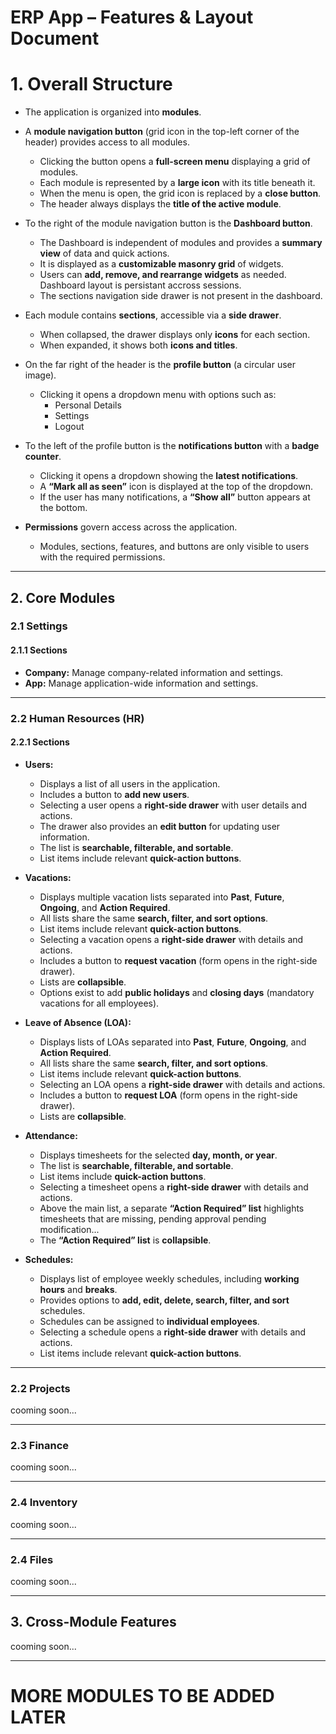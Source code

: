 # ERP App – Features & Layout Document

# 1. Overall Structure

- The application is organized into **modules**.

- A **module navigation button** (grid icon in the top-left corner of the header) provides access to all modules.  
  - Clicking the button opens a **full-screen menu** displaying a grid of modules.  
  - Each module is represented by a **large icon** with its title beneath it.  
  - When the menu is open, the grid icon is replaced by a **close button**.  
  - The header always displays the **title of the active module**.

- To the right of the module navigation button is the **Dashboard button**.  
  - The Dashboard is independent of modules and provides a **summary view** of data and quick actions.  
  - It is displayed as a **customizable masonry grid** of widgets.  
  - Users can **add, remove, and rearrange widgets** as needed. Dashboard layout is persistant accross sessions.
  - The sections navigation side drawer is not present in the dashboard.

- Each module contains **sections**, accessible via a **side drawer**.  
  - When collapsed, the drawer displays only **icons** for each section.  
  - When expanded, it shows both **icons and titles**.

- On the far right of the header is the **profile button** (a circular user image).  
  - Clicking it opens a dropdown menu with options such as:  
    - Personal Details  
    - Settings  
    - Logout  

- To the left of the profile button is the **notifications button** with a **badge counter**.  
  - Clicking it opens a dropdown showing the **latest notifications**.  
  - A **“Mark all as seen”** icon is displayed at the top of the dropdown.  
  - If the user has many notifications, a **“Show all”** button appears at the bottom.  

- **Permissions** govern access across the application.  
  - Modules, sections, features, and buttons are only visible to users with the required permissions.

---

## 2. Core Modules

### 2.1 Settings

#### 2.1.1 Sections

- **Company:** Manage company-related information and settings.  
- **App:** Manage application-wide information and settings.

---

### 2.2 Human Resources (HR)

#### 2.2.1 Sections

- **Users:**  
  - Displays a list of all users in the application.  
  - Includes a button to **add new users**.  
  - Selecting a user opens a **right-side drawer** with user details and actions.  
  - The drawer also provides an **edit button** for updating user information.  
  - The list is **searchable, filterable, and sortable**.
  - List items include relevant **quick-action buttons**.

- **Vacations:**  
  - Displays multiple vacation lists separated into **Past**, **Future**, **Ongoing**, and **Action Required**.  
  - All lists share the same **search, filter, and sort options**.  
  - List items include relevant **quick-action buttons**.  
  - Selecting a vacation opens a **right-side drawer** with details and actions.  
  - Includes a button to **request vacation** (form opens in the right-side drawer).  
  - Lists are **collapsible**.  
  - Options exist to add **public holidays** and **closing days** (mandatory vacations for all employees).

- **Leave of Absence (LOA):**  
  - Displays lists of LOAs separated into **Past**, **Future**, **Ongoing**, and **Action Required**.  
  - All lists share the same **search, filter, and sort options**.  
  - List items include relevant **quick-action buttons**.  
  - Selecting an LOA opens a **right-side drawer** with details and actions.  
  - Includes a button to **request LOA** (form opens in the right-side drawer).  
  - Lists are **collapsible**.

- **Attendance:**  
  - Displays timesheets for the selected **day, month, or year**.  
  - The list is **searchable, filterable, and sortable**.  
  - List items include **quick-action buttons**.  
  - Selecting a timesheet opens a **right-side drawer** with details and actions.  
  - Above the main list, a separate **“Action Required” list** highlights timesheets that are missing, pending approval pending modification... 
  - The **“Action Required” list** is **collapsible**.

- **Schedules:**  
  - Displays list of employee weekly schedules, including **working hours** and **breaks**.  
  - Provides options to **add, edit, delete, search, filter, and sort** schedules.  
  - Schedules can be assigned to **individual employees**.
  - Selecting a schedule opens a **right-side drawer** with details and actions. 
  - List items include relevant **quick-action buttons**.

---

### 2.2  Projects

cooming soon... 

---

### 2.3 Finance

cooming soon...   

---

### 2.4 Inventory

cooming soon...  

---

### 2.4 Files

cooming soon...  

---

## 3. Cross-Module Features

cooming soon... 

---

# MORE MODULES TO BE ADDED LATER #
